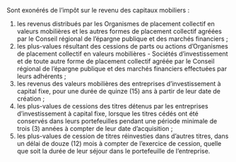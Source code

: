 Sont exonérés de l’impôt sur le revenu des capitaux mobiliers :
1) les  revenus  distribués  par  les  Organismes  de  placement  collectif  en  valeurs
mobilières et les autres formes de placement collectif agréées par le Conseil régional de l’épargne publique et des marchés financiers ;
2) les  plus-values  résultant  des  cessions  de  parts  ou  actions  d’Organismes  de
placement collectif en valeurs mobilières - Sociétés d’investissement et de toute autre forme de placement collectif agréée par le Conseil régional de l’épargne publique et des marchés financiers effectuées par leurs adhérents ;
3) les revenus des valeurs mobilières des entreprises d’investissement à capital fixe,
pour une durée de quinze (15) ans à partir de leur date de création ;
4) les plus-values de cessions des titres détenus par les entreprises d’investissement à
capital fixe, lorsque les titres cédés ont été conservés dans leurs portefeuilles pendant une période minimale de trois (3) années à compter de leur date d’acquisition ;
5) les plus-values de cession de titres réinvesties dans d’autres titres, dans un délai de
douze (12) mois à compter de l’exercice de cession, quelle que soit la durée de leur séjour dans le portefeuille de l’entreprise.